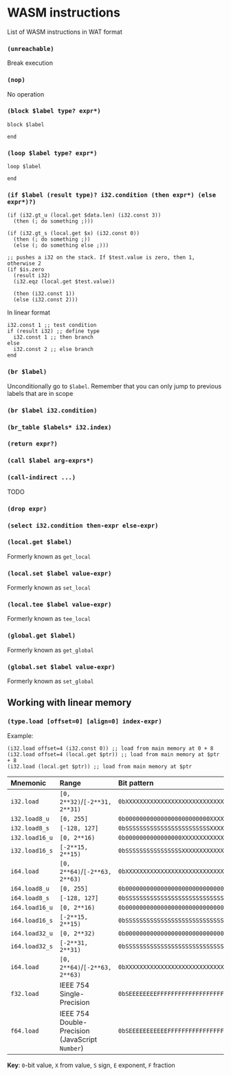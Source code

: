 # WASM instructions

List of WASM instructions in WAT format

### `(unreachable)`

Break execution

### `(nop)`

No operation

### `(block $label type? expr*)`

```webassembly
block $label

end
```

### `(loop $label type? expr*)`

```webassembly
loop $label

end
```

### `(if $label (result type)? i32.condition (then expr*) (else expr*)?)`

```webassembly
(if (i32.gt_u (local.get $data.len) (i32.const 3))
  (then (; do something ;)))
```

```webassembly
(if (i32.gt_s (local.get $x) (i32.const 0))
  (then (; do something ;))
  (else (; do something else ;)))
```

```webassembly
;; pushes a i32 on the stack. If $test.value is zero, then 1, otherwise 2
(if $is.zero
  (result i32)
  (i32.eqz (local.get $test.value))

  (then (i32.const 1))
  (else (i32.const 2)))
```

In linear format

```webassembly
i32.const 1 ;; test condition
if (result i32) ;; define type
  i32.const 1 ;; then branch
else
  i32.const 2 ;; else branch
end
```

### `(br $label)`

Unconditionally go to `$label`. Remember that you can only jump to previous
labels that are in scope

### `(br $label i32.condition)`

### `(br_table $labels* i32.index)`

### `(return expr?)`

### `(call $label arg-exprs*)`

### `(call-indirect ...)`

TODO

### `(drop expr)`

### `(select i32.condition then-expr else-expr)`

### `(local.get $label)`

Formerly known as `get_local`

### `(local.set $label value-expr)`

Formerly known as `set_local`

### `(local.tee $label value-expr)`

Formerly known as `tee_local`

### `(global.get $label)`

Formerly known as `get_global`

### `(global.set $label value-expr)`

Formerly known as `set_global`

## Working with linear memory

### `(type.load [offset=0] [align=0] index-expr)`

Example:

```webassembly
(i32.load offset=4 (i32.const 0)) ;; load from main memory at 0 + 8
(i32.load offset=4 (local.get $ptr)) ;; load from main memory at $ptr + 8
(i32.load (local.get $ptr)) ;; load from main memory at $ptr
```

| Mnemonic      | Range                                               | Bit pattern                                                          |
|:------------- |:--------------------------------------------------- |:-------------------------------------------------------------------- |
| `i32.load`    | `[0, 2**32)`/`[-2**31, 2**31)`                      | `0bXXXXXXXXXXXXXXXXXXXXXXXXXXXXXXXX`                                 |
| `i32.load8_u` | `[0, 255]`                                          | `0b000000000000000000000000XXXXXXXX`                                 |
| `i32.load8_s` | `[-128, 127]`                                       | `0bSSSSSSSSSSSSSSSSSSSSSSSSXXXXXXXX`                                 |
| `i32.load16_u` | `[0, 2**16)`                                          | `0b0000000000000000XXXXXXXXXXXXXXXX`                                 |
| `i32.load16_s` | `[-2**15, 2**15)`                                     | `0bSSSSSSSSSSSSSSSSXXXXXXXXXXXXXXXX`                                 |
| `i64.load`    | `[0, 2**64)`/`[-2**63, 2**63)`                      | `0bXXXXXXXXXXXXXXXXXXXXXXXXXXXXXXXXXXXXXXXXXXXXXXXXXXXXXXXXXXXXXXXX`                                 |
| `i64.load8_u` | `[0, 255]`                                          | `0b00000000000000000000000000000000000000000000000000000000XXXXXXXX`                                 |
| `i64.load8_s` | `[-128, 127]`                                       | `0bSSSSSSSSSSSSSSSSSSSSSSSSSSSSSSSSSSSSSSSSSSSSSSSSSSSSSSSSXXXXXXXX`                                 |
| `i64.load16_u` | `[0, 2**16)`                                          | `0b000000000000000000000000000000000000000000000000XXXXXXXXXXXXXXXX`                                 |
| `i64.load16_s` | `[-2**15, 2**15)`                                     | `0bSSSSSSSSSSSSSSSSSSSSSSSSSSSSSSSSSSSSSSSSSSSSSSSSXXXXXXXXXXXXXXXX`                                 |
| `i64.load32_u` | `[0, 2**32)`                                          | `0b00000000000000000000000000000000XXXXXXXXXXXXXXXXXXXXXXXXXXXXXXXX`                                 |
| `i64.load32_s` | `[-2**31, 2**31)`                                     | `0bSSSSSSSSSSSSSSSSSSSSSSSSSSSSSSSSXXXXXXXXXXXXXXXXXXXXXXXXXXXXXXXX`                                 |
| `i64.load`    | `[0, 2**64)`/`[-2**63, 2**63)`                      | `0bXXXXXXXXXXXXXXXXXXXXXXXXXXXXXXXXXXXXXXXXXXXXXXXXXXXXXXXXXXXXXXXX` |
| `f32.load`    | IEEE 754 Single-Precision                           | `0bSEEEEEEEEFFFFFFFFFFFFFFFFFFFFFFF`                                 |
| `f64.load`    | IEEE 754 Double-Precision<br/>(JavaScript `Number`) | `0bSEEEEEEEEEEEFFFFFFFFFFFFFFFFFFFFFFFFFFFFFFFFFFFFFFFFFFFFFFFFFFFF` |

**Key**: `0`-bit value, `X` from value, `S` sign, `E` exponent, `F` fraction

